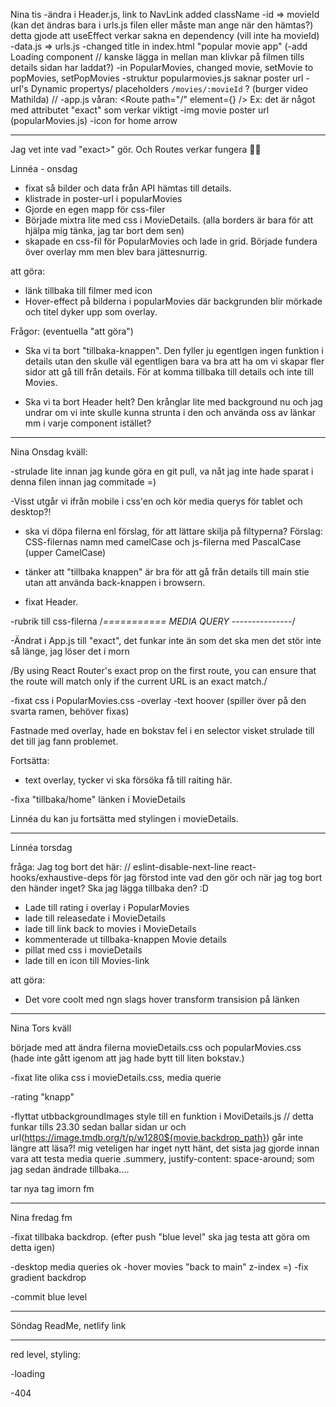 Nina tis
-ändra i Header.js, link to NavLink added className
-id => movieId (kan det ändras bara i urls.js filen eller måste man ange när den hämtas?)
detta gjode att useEffect verkar sakna en dependency (vill inte ha movieId)
-data.js => urls.js
-changed title in index.html "popular movie app"
(-add Loading component // kanske lägga in mellan man klivkar på filmen tills details sidan har laddat?)
-in PopularMovies, changed movie, setMovie to popMovies, setPopMovies
-struktur popularmovies.js saknar poster url
-url's Dynamic propertys/ placeholders `/movies/:movieId` ? (burger video Mathilda)
//
-app.js
   våran: <Route path="/" element={<PopularMovies />} /> 
   Ex: <Route path="/" exact> <Popular /></Route> det är något med attributet "exact" som verkar viktigt
-img movie poster url (popularMovies.js)
-icon for home arrow

-------------------------------------------

Jag vet inte vad "exact>" gör. Och Routes verkar fungera 🤷‍♀️


Linnéa - onsdag
- fixat så bilder och data från API hämtas till details. 
- klistrade in poster-url i popularMovies
- Gjorde en egen mapp för css-filer 
- Började mixtra lite med css i MovieDetails. (alla borders är bara för att hjälpa mig tänka, jag tar bort dem sen)
- skapade en css-fil för PopularMovies och lade in grid. Började fundera över overlay mm men blev bara jättesnurrig. 

att göra:
- länk tillbaka till filmer med icon
- Hover-effect på bilderna i popularMovies där backgrunden blir mörkade och titel dyker upp som overlay.

Frågor: (eventuella "att göra")
- Ska vi ta bort "tillbaka-knappen". Den fyller ju egentlgen ingen funktion i details utan den skulle väl egentligen bara va bra att ha om vi skapar fler sidor att gå till från details. För at komma tillbaka till details och inte till Movies. 

- Ska vi ta bort Header helt? Den krånglar lite med background nu och jag undrar om vi inte skulle kunna strunta i den och använda oss av länkar mm i varje component istället? 

-------------------------------------

Nina Onsdag kväll:

-strulade lite innan jag kunde göra en git pull, va nåt jag inte hade sparat i denna filen innan jag commitade =)

-Visst utgår vi ifrån mobile i css'en och kör media querys för tablet och desktop?!

- ska vi döpa filerna enl förslag, för att lättare skilja på filtyperna?
Förslag: CSS-filernas namn med camelCase och js-filerna med PascalCase (upper CamelCase)

- tänker att "tillbaka knappen" är bra för att gå från details till main stie utan att använda back-knappen i browsern.

- fixat Header.

-rubrik till css-filerna
/*===========  MEDIA QUERY  ---------------*/

-Ändrat i App.js till "exact", det funkar inte än som det ska men det stör inte så länge, jag löser det i morn

/By using React Router's exact prop on the first route, you can ensure that the route will match only if the current URL is an exact match./

-fixat css i PopularMovies.css 
   -overlay
   -text hoover (spiller över på den svarta ramen, behöver fixas)

Fastnade med overlay, hade en bokstav fel i en selector visket strulade till det till jag fann problemet.

Fortsätta:
- <p> text overlay, tycker vi ska försöka få till raiting här.

-fixa "tillbaka/home" länken i MovieDetails

Linnéa du kan ju fortsätta med stylingen i movieDetails.

--------------------------------------------------------
Linnéa torsdag

fråga: Jag tog bort det här:  // eslint-disable-next-line react-hooks/exhaustive-deps 
för jag förstod inte vad den gör och när jag tog bort den händer inget? Ska jag lägga tillbaka den? :D 

- Lade till rating i overlay i PopularMovies
- lade till releasedate i MovieDetails
- lade till link back to movies i MovieDetails
- kommenterade ut tillbaka-knappen Movie details
- pillat med css i movieDetails
- lade till en icon till Movies-link 

att göra: 
- Det vore coolt med ngn slags hover transform transision på länken

-----------------------------
Nina Tors kväll

började med att ändra filerna movieDetails.css och popularMovies.css (hade inte gått igenom att jag hade bytt till liten bokstav.)

-fixat lite olika css i movieDetails.css, media querie

-rating "knapp"

-flyttat utbbackgroundImages style till en funktion i MoviDetails.js
// detta funkar tills 23.30 sedan ballar sidan ur och 
url(https://image.tmdb.org/t/p/w1280${movie.backdrop_path}) går inte längre att läsa?!
mig veteligen har inget nytt hänt, det sista jag gjorde innan vara att testa 
media querie .summery, justify-content: space-around; som jag sedan ändrade tillbaka....

tar nya tag imorn fm

-----------------------------------
Nina fredag fm

-fixat tillbaka backdrop. (efter push "blue level" ska jag testa att göra om detta igen)

-desktop media queries ok
-hover movies "back to main" z-index =)
-fix gradient backdrop

-commit blue level

-----------------------------------
Söndag   ReadMe, netlify link

-----------------------------------

red level, styling:

-loading

-404




